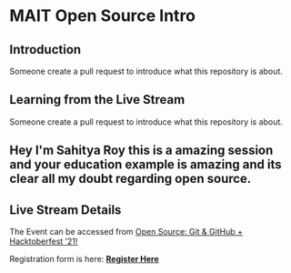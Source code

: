 # MAIT Open Source Intro

## Introduction

Someone create a pull request to introduce what this repository is about.

## Learning from the Live Stream

Someone create a pull request to introduce what this repository is about.

## Hey I'm Sahitya Roy this is a amazing session and your education example is amazing and its clear all my doubt regarding open source.

## Live Stream Details

The Event can be accessed from [Open Source: Git & GitHub + Hacktoberfest ’21!](https://events.praveen.science/open-source-mait/)

Registration form is here: [**Register Here**](https://forms.gle/R4SSRwTuR3Xo9sSc6)
